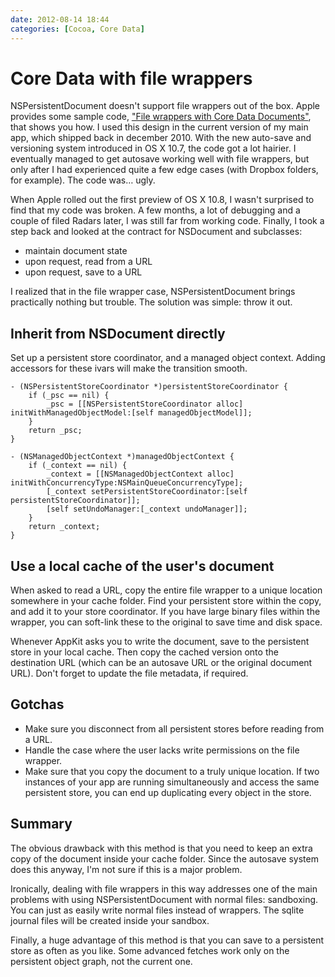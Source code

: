 ```yaml
---
date: 2012-08-14 18:44
categories: [Cocoa, Core Data]
---
```

# Core Data with file wrappers

NSPersistentDocument doesn't support file wrappers out of the box. Apple provides some sample code, ["File wrappers with Core Data Documents"](http://developer.apple.com/library/mac/#samplecode/PersistentDocumentFileWrappers/Introduction/Intro.html), that shows you how. I used this design in the current version of my main app, which shipped back in december 2010.  With the new auto-save and versioning system introduced in OS X 10.7, the code got a lot hairier. I eventually managed to get autosave working well with file wrappers, but only after I had experienced quite a few edge cases (with Dropbox folders, for example). The code was… ugly.
<!-- more -->
When Apple rolled out the first preview of OS X 10.8, I wasn't surprised to find that my code was broken. A few months, a lot of debugging and a couple of filed Radars later, I was still far from working code. Finally, I took a step back and looked at the contract for NSDocument and subclasses:

* maintain document state
* upon request, read from a URL
* upon request, save to a URL

I realized that in the file wrapper case, NSPersistentDocument brings practically nothing but trouble. The solution was simple: throw it out.

Inherit from NSDocument directly
--------------------------------
Set up a persistent store coordinator, and a managed object context. Adding accessors for these ivars will make the transition smooth.

	- (NSPersistentStoreCoordinator *)persistentStoreCoordinator {
		if (_psc == nil) {
			_psc = [[NSPersistentStoreCoordinator alloc] initWithManagedObjectModel:[self managedObjectModel]];
		}
		return _psc;
	}

	- (NSManagedObjectContext *)managedObjectContext {
		if (_context == nil) {
			_context = [[NSManagedObjectContext alloc] initWithConcurrencyType:NSMainQueueConcurrencyType];
			[_context setPersistentStoreCoordinator:[self persistentStoreCoordinator]];
			[self setUndoManager:[_context undoManager]];
		}
		return _context;
	}

Use a local cache of the user's document
----------------------------------------

When asked to read a URL, copy the entire file wrapper to a unique location somewhere in your cache folder. Find your persistent store within the copy, and add it to your store coordinator. If you have large binary files within the wrapper, you can soft-link these to the original to save time and disk space. 

Whenever AppKit asks you to write the document, save to the persistent store in your local cache. Then copy the cached version onto the destination URL (which can be an autosave URL or the original document URL). Don't forget to update the file metadata, if required.

Gotchas
-------
* Make sure you disconnect from all persistent stores before reading from a URL.
* Handle the case where the user lacks write permissions on the file wrapper.
* Make sure that you copy the document to a truly unique location. If two instances of your app are running simultaneously and access the same persistent store, you can end up duplicating every object in the store.

Summary
-------
The obvious drawback with this method is that you need to keep an extra copy of the document inside your cache folder. Since the autosave system does this anyway, I'm not sure if this is a major problem.

Ironically, dealing with file wrappers in this way addresses one of the main problems with using NSPersistentDocument with normal files: sandboxing. You can just as easily write normal files instead of wrappers. The sqlite journal files will be created inside your sandbox.

Finally, a huge advantage of this method is that you can save to a persistent store as often as you like. Some advanced fetches work only on the persistent object graph, not the current one.
